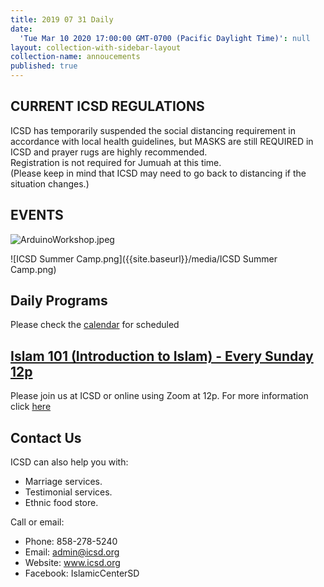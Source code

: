 ```yaml
---
title: 2019 07 31 Daily
date:
  'Tue Mar 10 2020 17:00:00 GMT-0700 (Pacific Daylight Time)': null
layout: collection-with-sidebar-layout
collection-name: annoucements
published: true
---
```

## CURRENT ICSD REGULATIONS
ICSD has temporarily suspended the social distancing requirement in accordance with local health guidelines, but MASKS are still REQUIRED in ICSD and prayer rugs are highly recommended.  
Registration is not required for Jumuah at this time.  
(Please keep in mind that ICSD may need to go back to distancing if the situation changes.) 

## EVENTS
![ArduinoWorkshop.jpeg]({{site.baseurl}}/media/ArduinoWorkshop.jpeg)

![ICSD Summer Camp.png]({{site.baseurl}}/media/ICSD Summer Camp.png)

## Daily Programs
Please check the [calendar](http://www.icsd.org/calendar) for scheduled 

## [Islam 101 (Introduction to Islam) - Every Sunday 12p](https://www.icsd.org/events/islam-101-introduction-to-islam-every-sunday-12p)  
Please join us at ICSD or online using Zoom at 12p. For more information click [here](https://www.icsd.org/events/islam-101-introduction-to-islam-every-sunday-12p) 

## Contact Us  
ICSD can also help you with:  
* Marriage services.  
* Testimonial services.  
* Ethnic food store.  

Call or email:  
- Phone: 858-278-5240  
- Email: admin@icsd.org  
- Website: www.icsd.org  
- Facebook: IslamicCenterSD
